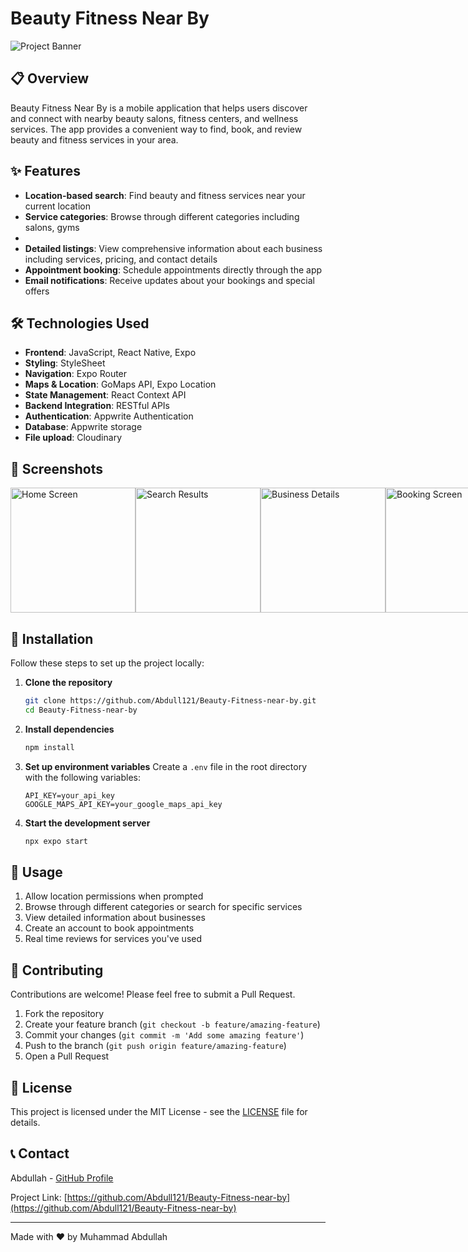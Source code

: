 # Beauty Fitness Near By

![Project Banner](https://via.placeholder.com/1200x300?text=Beauty+Fitness+Near+By)

## 📋 Overview

Beauty Fitness Near By is a mobile application that helps users discover and connect with nearby beauty salons, fitness centers, and wellness services. The app provides a convenient way to find, book, and review beauty and fitness services in your area.

## ✨ Features

- **Location-based search**: Find beauty and fitness services near your current location
- **Service categories**: Browse through different categories including salons, gyms
- 
- **Detailed listings**: View comprehensive information about each business including services, pricing, and contact details
- **Appointment booking**: Schedule appointments directly through the app
- **Email notifications**: Receive updates about your bookings and special offers

## 🛠️ Technologies Used

- **Frontend**: JavaScript, React Native, Expo
- **Styling**: StyleSheet
- **Navigation**: Expo Router
- **Maps & Location**: GoMaps API, Expo Location
- **State Management**: React Context API
- **Backend Integration**: RESTful APIs
- **Authentication**: Appwrite Authentication
- **Database**: Appwrite storage
- **File upload**: Cloudinary 

## 📱 Screenshots

<div style="display: flex; flex-direction: row;">
  <img src="https://via.placeholder.com/250x500?text=Home+Screen" width="200" alt="Home Screen" />
  <img src="https://via.placeholder.com/250x500?text=Search+Results" width="200" alt="Search Results" />
  <img src="https://via.placeholder.com/250x500?text=Business+Details" width="200" alt="Business Details" />
  <img src="https://via.placeholder.com/250x500?text=Booking+Screen" width="200" alt="Booking Screen" />
</div>

## 🚀 Installation

Follow these steps to set up the project locally:

1. **Clone the repository**
   ```bash
   git clone https://github.com/Abdull121/Beauty-Fitness-near-by.git
   cd Beauty-Fitness-near-by
   ```

2. **Install dependencies**
   ```bash
   npm install
   ```

3. **Set up environment variables**
   Create a `.env` file in the root directory with the following variables:
   ```
   API_KEY=your_api_key
   GOOGLE_MAPS_API_KEY=your_google_maps_api_key
   ```

4. **Start the development server**
   ```bash
   npx expo start
   ```

## 📖 Usage

1. Allow location permissions when prompted
2. Browse through different categories or search for specific services
3. View detailed information about businesses
4. Create an account to book appointments
5. Real time reviews for services you've used

## 🤝 Contributing

Contributions are welcome! Please feel free to submit a Pull Request.

1. Fork the repository
2. Create your feature branch (`git checkout -b feature/amazing-feature`)
3. Commit your changes (`git commit -m 'Add some amazing feature'`)
4. Push to the branch (`git push origin feature/amazing-feature`)
5. Open a Pull Request

## 📄 License

This project is licensed under the MIT License - see the [LICENSE](LICENSE) file for details.

## 📞 Contact

Abdullah - [GitHub Profile](https://github.com/Abdull121)

Project Link: [https://github.com/Abdull121/Beauty-Fitness-near-by](https://github.com/Abdull121/Beauty-Fitness-near-by)

---

Made with ❤️ by Muhammad Abdullah
